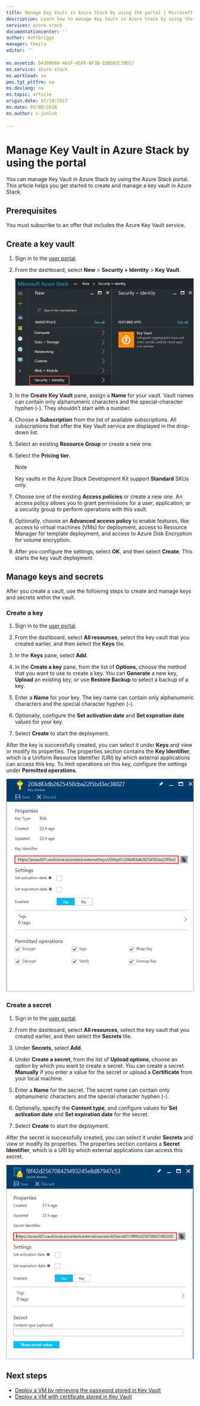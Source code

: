 ```yaml
---
title: Manage Key Vault in Azure Stack by using the portal | Microsoft Docs
description: Learn how to manage Key Vault in Azure Stack by using the portal
services: azure-stack
documentationcenter: ''
author: mattbriggs
manager: femila
editor: ''

ms.assetid: D4300668-461F-45F6-BF3B-33B502C39D17
ms.service: azure-stack
ms.workload: na
pms.tgt_pltfrm: na
ms.devlang: na
ms.topic: article
origin.date: 07/10/2017
ms.date: 03/08/2018
ms.author: v-junlch

---
```


# Manage Key Vault in Azure Stack by using the portal

You can manage Key Vault in Azure Stack by using the Azure Stack portal. This article helps you get started to create and manage a key vault in Azure Stack. 

## Prerequisites  

You must subscribe to an offer that includes the Azure Key Vault service.
 
## Create a key vault 

1. Sign in to the [user portal](https://portal.local.azurestack.external).  

2. From the dashboard, select **New** > **Security + Identity** > **Key Vault**.  

    ![Key Vault screen](./media/azure-stack-kv-manage-portal/image1.png)  

3. In the **Create Key Vault** pane, assign a **Name** for your vault. Vault names can contain only alphanumeric characters and the special-character hyphen (-). They shouldn’t start with a number.  

4. Choose a **Subscription** from the list of available subscriptions. All subscriptions that offer the Key Vault service are displayed in the drop-down list.  

5. Select an existing **Resource Group** or create a new one.  

6. Select the **Pricing tier**.  
    >[!NOTE]
    > Key vaults in the Azure Stack Development Kit support **Standard** SKUs only.

7. Choose one of the existing **Access policies** or create a new one. An access policy allows you to grant permissions for a user, application, or a security group to perform operations with this vault.  

8. Optionally, choose an **Advanced access policy** to enable features, like access to virtual machines (VMs) for deployment, access to Resource Manager for template deployment, and access to Azure Disk Encryption for volume encryption. 
  
9.	After you configure the settings, select **OK**, and then select **Create**. This starts the key vault deployment. 

## Manage keys and secrets

After you create a vault, use the following steps to create and manage keys and secrets within the vault.

### Create a key

1. Sign in to the [user portal](https://portal.local.azurestack.external).  

2. From the dashboard, select **All resources**, select the key vault that you created earlier, and then select the **Keys** tile.  

3. In the **Keys** pane, select **Add**. 

4. In the **Create a key** pane, from the list of **Options**, choose the method that you want to use to create a key. You can **Generate** a new key, **Upload** an existing key, or use **Restore Backup** to select a backup of a key.  

5. Enter a **Name** for your key. The key name can contain only alphanumeric characters and the special character hyphen (-).  

6. Optionally, configure the **Set activation date** and **Set expiration date** values for your key.  

7. Select **Create** to start the deployment.  

After the key is successfully created, you can select it under **Keys** and view or modify its properties. The properties section contains the **Key Identifier**, which is a Uniform Resource Identifier (URI) by which external applications can access this key. To limit operations on this key, configure the settings under **Permitted operations**.

![URI key](./media/azure-stack-kv-manage-portal/image4.png)  

### Create a secret 

1. Sign in to the [user portal](https://portal.local.azurestack.external).  
2. From the dashboard, select **All resources**, select the key vault that you created earlier, and then select the **Secrets** tile.  

3. Under **Secrets**, select **Add**.  

4. Under **Create a secret**, from the list of **Upload options**, choose an option by which you want to create a secret. You can create a secret **Manually** if you enter a value for the secret or upload a **Certificate** from your local machine.  

5. Enter a **Name** for the secret. The secret name can contain only alphanumeric characters and the special character hyphen (-).  

6. Optionally, specify the **Content type**, and configure values for **Set activation date** and **Set expiration date** for the secret.  

7. Select **Create** to start the deployment.  

After the secret is successfully created, you can select it under **Secrets** and view or modify its properties. The properties section contains a **Secret Identifier**, which is a URI by which external applications can access this secret. 

![URI secret](./media/azure-stack-kv-manage-portal/image5.png) 


## Next steps
- [Deploy a VM by retrieving the password stored in Key Vault](azure-stack-kv-deploy-vm-with-secret.md) 
- [Deploy a VM with certificate stored in Key Vault](azure-stack-kv-push-secret-into-vm.md)     



